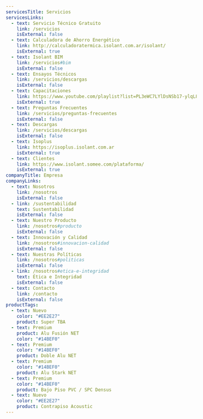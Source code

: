 ```yaml
---
servicesTitle: Servicios
servicesLinks:
  - text: Servicio Técnico Gratuito
    link: /servicios
    isExternal: false
  - text: Calculadora de Ahorro Energético
    link: http://calculadoratermica.isolant.com.ar/isolant/
    isExternal: true
  - text: Isolant BIM
    link: /servicios#bim
    isExternal: false
  - text: Ensayos Técnicos
    link: /servicios/descargas
    isExternal: false
  - text: Capacitaciones
    link: https://www.youtube.com/playlist?list=PL3eWC7LYlDsNSb17-ylqL8UFfk5DJu1Ft
    isExternal: true
  - text: Preguntas Frecuentes
    link: /servicios/preguntas-frecuentes
    isExternal: false
  - text: Descargas
    link: /servicios/descargas
    isExternal: false
  - text: Isoplus
    link: https://isoplus.isolant.com.ar
    isExternal: true
  - text: Clientes
    link: https://www.isolant.somee.com/plataforma/
    isExternal: true
companyTitle: Empresa
companyLinks:
  - text: Nosotros
    link: /nosotros
    isExternal: false
  - link: /sustentabilidad
    text: Sustentabilidad
    isExternal: false
  - text: Nuestro Producto
    link: /nosotros#producto
    isExternal: false
  - text: Innovación y Calidad
    link: /nosotros#innovacion-calidad
    isExternal: false
  - text: Nuestras Políticas
    link: /nosotros#politicas
    isExternal: false
  - link: /nosotros#etica-e-integridad
    text: Ética e Integridad
    isExternal: false
  - text: Contacto
    link: /contacto
    isExternal: false
productTags:
  - text: Nuevo
    color: "#EE2E27"
    product: Super TBA
  - text: Premium
    product: Alu Fusión NET
    color: "#14BEF0"
  - text: Premium
    color: "#14BEF0"
    product: Doble Alu NET
  - text: Premium
    color: "#14BEF0"
    product: Alu Stark NET
  - text: Premium
    color: "#14BEF0"
    product: Bajo Piso PVC / SPC Densus
  - text: Nuevo
    color: "#EE2E27"
    product: Contrapiso Acoustic
---
```

